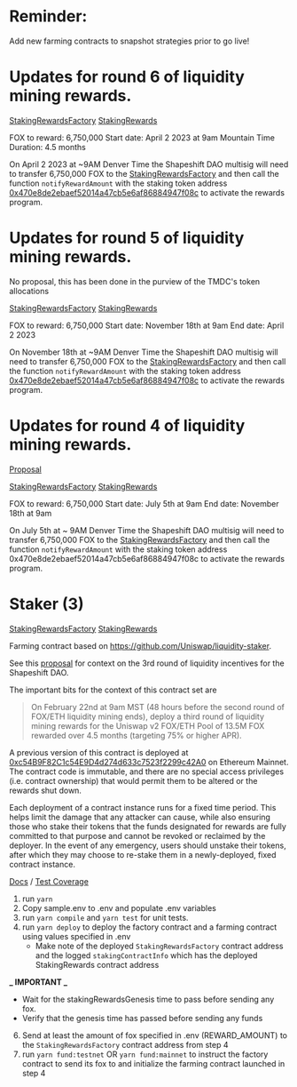 # Reminder:
Add new farming contracts to snapshot strategies prior to go live!

# Updates for round 6 of liquidity mining rewards.

[StakingRewardsFactory](https://etherscan.io/address/0xc065ad7E7d4555F9cfC0243563975a2F0B634cE6)
[StakingRewards](https://etherscan.io/address/0xebb1761ad43034fd7faa64d84e5bbd8cb5c40b68)

FOX to reward: 6,750,000
Start date: April 2 2023 at 9am Mountain Time
Duration: 4.5 months

On April 2 2023 at ~9AM Denver Time the Shapeshift DAO multisig will need to transfer 6,750,000 FOX to the [StakingRewardsFactory](https://etherscan.io/address/0xc065ad7E7d4555F9cfC0243563975a2F0B634cE6) and then call the function `notifyRewardAmount` with the staking token address [0x470e8de2ebaef52014a47cb5e6af86884947f08c](https://etherscan.io/address/0x470e8de2ebaef52014a47cb5e6af86884947f08c) to activate the rewards program. 

# Updates for round 5 of liquidity mining rewards.

No proposal, this has been done in the purview of the TMDC's token allocations 

[StakingRewardsFactory](https://etherscan.io/address/0x736d4b4b046852b4c5c644fd101d60f2532936d2)
[StakingRewards](https://etherscan.io/address/0xc14eaa8284feff79edc118e06cadbf3813a7e555)

FOX to reward: 6,750,000
Start date: November 18th at 9am
End date: April 2 2023

On November 18th at ~9AM Denver Time the Shapeshift DAO multisig will need to transfer 6,750,000 FOX to the [StakingRewardsFactory](https://etherscan.io/address/0x736d4b4b046852b4c5c644fd101d60f2532936d2) and then call the function `notifyRewardAmount` with the staking token address [0x470e8de2ebaef52014a47cb5e6af86884947f08c](https://etherscan.io/address/0x470e8de2ebaef52014a47cb5e6af86884947f08c) to activate the rewards program. 


# Updates for round 4 of liquidity mining rewards.

[Proposal](https://snapshot.org/#/shapeshiftdao.eth/proposal/QmXMaKRR8fEtVsMskLtM2b1iZr9HUtQnXzUpMNLWDCM7se)

[StakingRewardsFactory](https://etherscan.io/address/0x7FF786dd10dFCB007FB94A02cAA2aAD5F2b9161c)
[StakingRewards](https://etherscan.io/address/0x24fd7fb95dc742e23dc3829d3e656feeb5f67fa0)

FOX to reward: 6,750,000
Start date: July 5th at 9am
End date: November 18th at 9am

On July 5th at ~ 9AM Denver Time the Shapeshift DAO multisig will need to transfer 6,750,000 FOX to the [StakingRewardsFactory](https://etherscan.io/address/0x7FF786dd10dFCB007FB94A02cAA2aAD5F2b9161c) and then call the function `notifyRewardAmount` with the staking token address 0x470e8de2ebaef52014a47cb5e6af86884947f08c to activate the rewards program. 

# Staker (3)

[StakingRewardsFactory](https://etherscan.io/address/0x2633a99d77c83bbb72af6971547bec9bb59756ee)
[StakingRewards](https://etherscan.io/address/0x212ebf9fd3c10f371557b08e993eaab385c3932b)

Farming contract based on https://github.com/Uniswap/liquidity-staker.

See this [proposal](https://forum.shapeshift.com/t/scp-55-revised-liquidity-mining-lp-token-purchases/1018) for context on the 3rd round of liquidity incentives for the Shapeshift DAO.

The important bits for the context of this contract set are

> On February 22nd at 9am MST (48 hours before the second round of FOX/ETH liquidity mining ends), deploy a third round of liquidity mining rewards for the Uniswap v2 FOX/ETH Pool of 13.5M FOX rewarded over 4.5 months (targeting 75% or higher APR).

A previous version of this contract is deployed at [0xc54B9F82C1c54E9D4d274d633c7523f2299c42A0](https://etherscan.io/address/0xc54B9F82C1c54E9D4d274d633c7523f2299c42A0) on Ethereum Mainnet. The contract code is immutable, and there are no special access privileges (i.e. contract ownership) that would permit them to be altered or the rewards shut down.

Each deployment of a contract instance runs for a fixed time period. This helps limit the damage that any attacker can cause, while also ensuring those who stake their tokens that the funds designated for rewards are fully committed to that purpose and cannot be revoked or reclaimed by the deployer. In the event of any emergency, users should unstake their tokens, after which they may choose to re-stake them in a newly-deployed, fixed contract instance.

[Docs](https://raw.githack.com/shapeshift/fox-staking-unified-history/master/docs/index.html) / [Test Coverage](https://raw.githack.com/shapeshift/fox-staking-unified-history/master/coverage/index.html)

1. run `yarn`
2. Copy sample.env to .env and populate .env variables
3. run `yarn compile` and `yarn test` for unit tests.
4. run `yarn deploy` to deploy the factory contract and a farming contract using values specified in .env
   - Make note of the deployed `StakingRewardsFactory` contract address and the logged `stakingContractInfo` which has the deployed StakingRewards contract address

**_ IMPORTANT _**

- Wait for the stakingRewardsGenesis time to pass before sending any fox.
- Verify that the genesis time has passed before sending any funds

6. Send at least the amount of fox specified in .env (REWARD_AMOUNT) to the `StakingRewardsFactory` contract address from step 4
7. run `yarn fund:testnet` OR `yarn fund:mainnet` to instruct the factory contract to send its fox to and initialize the farming contract launched in step 4
